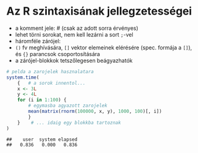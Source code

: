 # Az R szintaxisának jellegzetességei

- a komment jele: # (csak az adott sorra érvényes)
- lehet törni sorokat, nem kell lezárni a sort `;`-vel
- háromféle zárójel:
- `()` fv meghívására, `[]` vektor elemeinek elérésére (spec. formája a `[]`), és `{}` parancsok csoportosítására
- a zárójel-blokkok tetszőlegesen beágyazhatók

```r
# pelda a zarojelek hasznalatara
system.time(   
    {   # a sorok innentol...
    x <- 3L
    y <- 4L   
    for (i in 1:100) {
        # egymasba agyazott zarojelek
        mean(matrix(rnorm(100000, x, y), 1000, 100)[, i])  
        }
    }    # ... idaig egy blokkba tartoznak
)
```

```
##    user  system elapsed 
##   0.836   0.000   0.836
```

